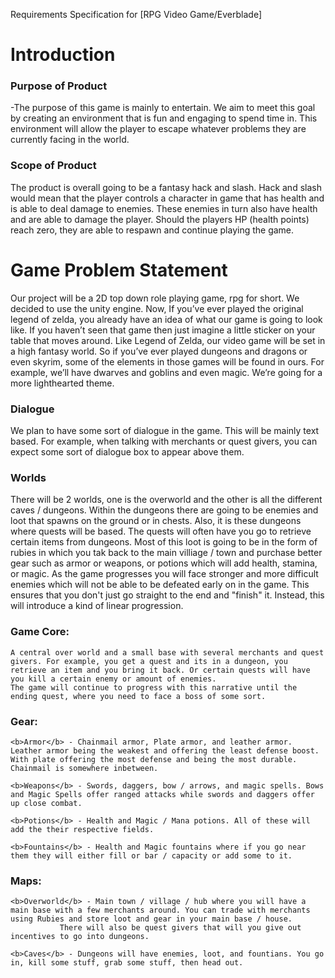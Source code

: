 Requirements Specification for [RPG Video Game/Everblade]

<h1>Introduction</h1>

<h3>Purpose of Product</h3>

-The purpose of this game is mainly to entertain. We aim to meet this goal by creating an environment that is fun and engaging to spend time in. This environment will allow the player to escape whatever problems they are currently facing in the world.

<h3>Scope of Product</h3>

The product is overall going to be a fantasy hack and slash. Hack and slash would mean that the player controls a character in game that has health and is able to deal damage to enemies. These enemies in turn also have health and are able to damage the player. Should the players HP (health points) reach zero, they are able to respawn and continue playing the game.


<h1>Game Problem Statement</h1>
Our project will be a 2D top down role playing game, rpg for short.  We decided to use the unity engine. Now, If you’ve ever played the original legend of zelda, you already have an idea of what our game is 
going to look like. If you haven’t seen that game then just imagine a little sticker on your table that moves around. Like Legend of Zelda, our video game will be set in a high fantasy world. 
So if you’ve ever played dungeons and dragons or even skyrim, some of the elements in those games will be found in ours. For example, we’ll have dwarves and goblins and even magic. 
We’re going for a more lighthearted theme.


<h3>Dialogue</h3>
We plan to have some sort of dialogue in the game. This will be mainly text based. For example, when talking with merchants or quest givers, you can expect some sort of dialogue box to appear above them.


<h3>Worlds</h3>
There will be 2 worlds, one is the overworld and the other is all the different caves / dungeons. Within the dungeons there are going to be enemies and loot that spawns on the ground or in chests. Also, it is these dungeons
where quests will be based. The quests will often have you go to retrieve certain items from dungeons.
Most of this loot is going to be in the form of rubies in which you tak back to the main villiage / town and purchase better gear such as armor or weapons, or potions which will add health, stamina, or magic. 
As the game progresses you will face stronger and more difficult enemies which will not be able to be defeated early on in the game. This ensures that you don't just go straight to the end and "finish" it. Instead,
this will introduce a kind of linear progression.




<h3>Game Core:</h3>
    
    A central over world and a small base with several merchants and quest givers. For example, you get a quest and its in a dungeon, you retrieve an item and you bring it back. Or certain quests will have
    you kill a certain enemy or amount of enemies. 
    The game will continue to progress with this narrative until the ending quest, where you need to face a boss of some sort. 



<h3>Gear:</h3>
    
    <b>Armor</b> - Chainmail armor, Plate armor, and leather armor. Leather armor being the weakest and offering the least defense boost. With plate offering the most defense and being the most durable. Chainmail is somewhere inbetween.

    <b>Weapons</b> - Swords, daggers, bow / arrows, and magic spells. Bows and Magic Spells offer ranged attacks while swords and daggers offer up close combat.
    
    <b>Potions</b> - Health and Magic / Mana potions. All of these will add the their respective fields. 
    
    <b>Fountains</b> - Health and Magic fountains where if you go near them they will either fill or bar / capacity or add some to it.
    
<h3>Maps:</h3>
    
    <b>Overworld</b> - Main town / village / hub where you will have a main base with a few merchants around. You can trade with merchants using Rubies and store loot and gear in your main base / house. 
  		       There will also be quest givers that will you give out incentives to go into dungeons.
    
    <b>Caves</b> - Dungeons will have enemies, loot, and fountians. You go in, kill some stuff, grab some stuff, then head out.